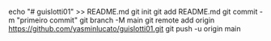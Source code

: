 echo "# guislotti01" >> README.md 
git init 
git add README.md 
git commit -m "primeiro commit" 
git branch -M main 
git remote add origin https://github.com/yasminlucato/guislotti01.git
 git push -u origin main